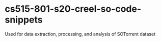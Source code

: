 # cs515-801-s20-creel-so-code-snippets
Used for data extraction, processing, and analysis of SOTorrent dataset
